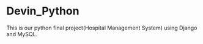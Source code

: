 # Devin_Python
This is our python final project(Hospital Management System) using Django and MySQL.
